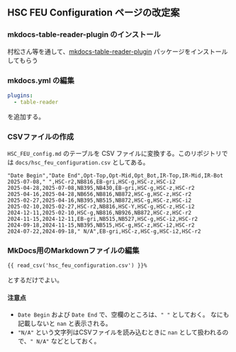 ## HSC FEU Configuration ページの改定案

### mkdocs-table-reader-plugin のインストール

村松さん等を通して、[mkdocs-table-reader-plugin](https://timvink.github.io/mkdocs-table-reader-plugin/) パッケージをインストールしてもらう

### mkdocs.yml の編集

```yaml
plugins:
  - table-reader
```

を追加する。

### CSVファイルの作成

`HSC_FEU_config.md` のテーブルを CSV ファイルに変換する。このリポジトリでは `docs/hsc_feu_configuration.csv` としてある。

```csv
"Date Begin","Date End",Opt-Top,Opt-Mid,Opt_Bot,IR-Top,IR-Mid,IR-Bot
2025-07-08," ",HSC-r2,NB816,EB-gri,HSC-g,HSC-z,HSC-i2
2025-04-28,2025-07-08,NB395,NB430,EB-gri,HSC-g,HSC-z,HSC-r2
2025-04-16,2025-04-28,NB656,NB816,NB872,HSC-g,HSC-z,HSC-r2
2025-02-27,2025-04-16,NB395,NB515,NB872,HSC-g,HSC-z,HSC-i2
2025-02-10,2025-02-27,HSC-r2,NB816,HSC-Y,HSC-g,HSC-z,HSC-i2
2024-12-11,2025-02-10,HSC-g,NB816,NB926,NB872,HSC-z,HSC-r2
2024-11-15,2024-12-11,EB-gri,NB515,NB527,HSC-g,HSC-i2,HSC-r2
2024-09-18,2024-11-15,NB395,NB515,HSC-g,HSC-z,HSC-i2,HSC-r2
2024-07-22,2024-09-18," N/A",EB-gri,HSC-z,HSC-g,HSC-i2,HSC-r2
```

### MkDocs用のMarkdownファイルの編集

```markdown
{{ read_csv('hsc_feu_configuration.csv') }}%
```

とするだけでよい。

#### 注意点
- `Date Begin` および `Date End` で、空欄のところは、`" "` としておく。 なにも記載しないと `nan` と表示される。
- `"N/A"` という文字列はCSVファイルを読み込むときに `nan` として扱われるので、`" N/A"` などとしておく。
